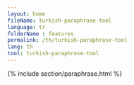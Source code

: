 ```yaml
---
layout: home
fileName: turkish-paraphrase-tool
language: tr
folderName : features
permalink: /th/turkish-paraphrase-tool
lang: th
tool: turkish-paraphrase-tool
---
```

{% include section/paraphrase.html %}